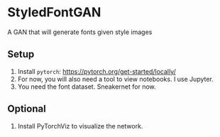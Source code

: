 # StyledFontGAN
A GAN that will generate fonts given style images

## Setup
1. Install `pytorch`: https://pytorch.org/get-started/locally/
2. For now, you will also need a tool to view notebooks. I use Jupyter.
3. You need the font dataset. Sneakernet for now.

## Optional
1. Install PyTorchViz to visualize the network.
